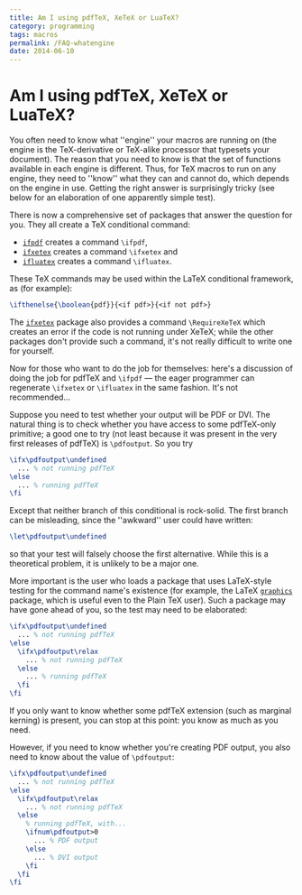 ```yaml
---
title: Am I using pdfTeX, XeTeX or LuaTeX?
category: programming
tags: macros
permalink: /FAQ-whatengine
date: 2014-06-10
---
```


# Am I using pdfTeX, XeTeX or LuaTeX?

You often need to know what ''engine'' your macros are running on (the
engine is the TeX-derivative or TeX-alike processor that
typesets your document).  The reason that you need to know is that the
set of functions available in each engine is different.  Thus, for
TeX macros to run on any engine, they need to ''know'' what they
can and cannot do, which depends on the engine in use.  Getting the
right answer is surprisingly tricky (see below for an elaboration of
one apparently simple test).

There is now a comprehensive set of packages that answer the question
for you.  They all create a TeX conditional command:
  

-  [`ifpdf`](https://ctan.org/pkg/ifpdf) creates a command `\ifpdf`,
-  [`ifxetex`](https://ctan.org/pkg/ifxetex) creates a command `\ifxetex` and
-  [`ifluatex`](https://ctan.org/pkg/ifluatex) creates a command `\ifluatex`.

These TeX commands may be used within the LaTeX conditional
framework, as (for example):
```latex
\ifthenelse{\boolean{pdf}}{<if pdf>}{<if not pdf>}
```

The [`ifxetex`](https://ctan.org/pkg/ifxetex) package also provides a command
`\RequireXeTeX` which creates an error if the code is not running
under XeTeX; while the other packages don't provide such a command,
it's not really difficult to write one for yourself.

Now for those who want to do the job for themselves: here's a
discussion of doing the job for pdfTeX and `\ifpdf`&nbsp;&mdash; the
eager programmer can regenerate `\ifxetex` or `\ifluatex` in the
same fashion.  It's not recommended&hellip;

Suppose you need to test whether your output will be PDF or
DVI.  The natural thing is to check whether you have access to
some pdfTeX-only primitive; a good one to try (not least because it
was present in the very first releases of pdfTeX) is
`\pdfoutput`.  So you try
```latex
\ifx\pdfoutput\undefined
  ... % not running pdfTeX
\else
  ... % running pdfTeX
\fi
```
Except that neither branch of this conditional is rock-solid.  The
first branch can be misleading, since the ''awkward'' user could have
written:
```latex
\let\pdfoutput\undefined
```
so that your test will falsely choose the first alternative.  While
this is a theoretical problem, it is unlikely to be a major one.

More important is the user who loads a package that uses
LaTeX-style testing for the command name's existence (for example,
the LaTeX [`graphics`](https://ctan.org/pkg/graphics) package, which is useful even to the
Plain TeX user).  Such a package may have gone ahead of you, so the
test may need to be elaborated:
```latex
\ifx\pdfoutput\undefined
  ... % not running pdfTeX
\else
  \ifx\pdfoutput\relax
    ... % not running pdfTeX
  \else
    ... % running pdfTeX
  \fi
\fi
```
If you only want to know whether some pdfTeX extension (such as
marginal kerning) is present, you can stop at this point: you know as
much as you need.

However, if you need to know whether you're creating PDF
output, you also need to know about the value of `\pdfoutput`:
```latex
\ifx\pdfoutput\undefined
  ... % not running pdfTeX
\else
  \ifx\pdfoutput\relax
    ... % not running pdfTeX
  \else
    % running pdfTeX, with...
    \ifnum\pdfoutput>0
      ... % PDF output
    \else
      ... % DVI output
    \fi
  \fi
\fi
```

